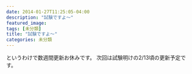 ```yaml
---
date: 2014-01-27T11:25:05-04:00
description: "試験ですよ～"
featured_image: 
tags: [未分類]
title: "試験ですよ～"
categories: 未分類
---
```


というわけで数週間更新お休みです。
次回は試験明けの2/13頃の更新予定です。
